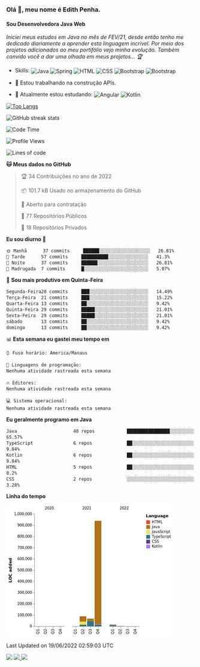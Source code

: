 ### Olá 👋, meu nome é Edith Penha.
#### Sou Desenvolvedora Java Web

*Iniciei meus estudos em Java no mês de FEV/21, desde então tenho me dedicado diariamente a aprender esta linguagem incrível. Por meio dos projetos adicionados ao meu portifólio vejo minha evolução.
Também convido você a dar uma olhada em meus projetos... :trophy:*

- Skills:
  <img align="center" alt="Java" height="40" width="40" src="https://cdn.jsdelivr.net/gh/devicons/devicon/icons/java/java-original.svg">
  <img align="center" alt="Spring" height="40" width="40" src="https://cdn.jsdelivr.net/gh/devicons/devicon/icons/spring/spring-original-wordmark.svg">
  <img align="center" alt="HTML" height="40" width="40" src="https://cdn.jsdelivr.net/gh/devicons/devicon/icons/html5/html5-original.svg">
  <img align="center" alt="CSS" height="40" width="40" src="https://cdn.jsdelivr.net/gh/devicons/devicon/icons/css3/css3-original.svg">
  <img align="center" alt="Bootstrap" height="40" width="40" src="https://cdn.jsdelivr.net/gh/devicons/devicon/icons/bootstrap/bootstrap-plain.svg">
  <img align="center" alt="Bootstrap" height="40" width="40" src="https://cdn.jsdelivr.net/gh/devicons/devicon/icons/figma/figma-original.svg">


- 🔭 Estou trabalhando na construção APIs. 
- 🌱 Atualmente estou estudando:
  <img align="center" alt="Angular" height="40" width="40" src="https://cdn.jsdelivr.net/gh/devicons/devicon/icons/angularjs/angularjs-original.svg">
  <img align="center" alt="Kotlin" height="80" width="80" src="https://cdn.jsdelivr.net/gh/devicons/devicon/icons/kotlin/kotlin-original-wordmark.svg">


[![Top Langs](https://github-readme-stats.vercel.app/api/top-langs/?username=edithpenha20&layout=compact&langs_count=7&theme=dracula)](https://github.com/anuraghazra/github-readme-stats)


![GitHub streak stats](https://github-readme-streak-stats.herokuapp.com/?user=edithpenha20&layout=compact&langs_count=7&theme=dracula)

<!--START_SECTION:waka-->
![Code Time](http://img.shields.io/badge/Code%20Time-0%20secs-blue)

![Profile Views](http://img.shields.io/badge/Visualizac%C3%B5es%20do%20perfil-0-blue)

![Lines of code](https://img.shields.io/badge/Desde%20o%20Hello%20World%20eu%20escrevi-1%20Million%20linhas%20de%20c%C3%B3digo-blue)

**🐱 Meus dados no GitHub** 

> 🏆 34 Contribuições no ano de 2022
 > 
> 📦 101.7 kB Usado no armazenamento do GitHub 
 > 
> 💼 Aberto para contratação
 > 
> 📜 77 Repositórios Públicos 
 > 
> 🔑 18 Repositórios Privados  
 > 
**Eu sou diurno 🐤** 

```text
🌞 Manhã      37 commits     ██████░░░░░░░░░░░░░░░░░░░   26.81% 
🌆 Tarde      57 commits     ██████████░░░░░░░░░░░░░░░   41.3% 
🌃 Noite      37 commits     ██████░░░░░░░░░░░░░░░░░░░   26.81% 
🌙 Madrugada  7 commits      █░░░░░░░░░░░░░░░░░░░░░░░░   5.07%

```
📅 **Sou mais produtivo em Quinta-Feira** 

```text
Segunda-Feira20 commits     ███░░░░░░░░░░░░░░░░░░░░░░   14.49% 
Terça-Feira  21 commits     ███░░░░░░░░░░░░░░░░░░░░░░   15.22% 
Quarta-Feira 13 commits     ██░░░░░░░░░░░░░░░░░░░░░░░   9.42% 
Quinta-Feira 29 commits     █████░░░░░░░░░░░░░░░░░░░░   21.01% 
Sexta-Feira  29 commits     █████░░░░░░░░░░░░░░░░░░░░   21.01% 
sábado       13 commits     ██░░░░░░░░░░░░░░░░░░░░░░░   9.42% 
domingo      13 commits     ██░░░░░░░░░░░░░░░░░░░░░░░   9.42%

```


📊 **Esta semana eu gastei meu tempo em** 

```text
⌚︎ Fuso horário: America/Manaus

💬 Linguagens de programação: 
Nenhuma atividade rastreada esta semana

🔥 Editores: 
Nenhuma atividade rastreada esta semana

💻 Sistema operacional: 
Nenhuma atividade rastreada esta semana

```

**Eu geralmente programo em Java** 

```text
Java                     40 repos            ████████████████░░░░░░░░░   65.57% 
TypeScript               6 repos             ██░░░░░░░░░░░░░░░░░░░░░░░   9.84% 
Kotlin                   6 repos             ██░░░░░░░░░░░░░░░░░░░░░░░   9.84% 
HTML                     5 repos             ██░░░░░░░░░░░░░░░░░░░░░░░   8.2% 
CSS                      2 repos             ░░░░░░░░░░░░░░░░░░░░░░░░░   3.28%

```


**Linha do tempo**

![Chart not found](https://raw.githubusercontent.com/edithpenha20/edithpenha20/master/charts/bar_graph.png) 


 Last Updated on 19/06/2022 02:59:03 UTC
<!--END_SECTION:waka-->

<a href="https://www.linkedin.com/in/edith-penha" target="_blank"><img src="https://img.shields.io/badge/-LinkedIn-%230077B5?style=for-the-badge&logo=linkedin&logoColor=white" target="_blank"></a>
<a href = "mailto:edithpenha@gmail.com"><img src="https://img.shields.io/badge/-Gmail-%23333?style=for-the-badge&logo=gmail&logoColor=white" target="_blank">
<a href="https://instagram.com/endy.code/" target="_blank"><img src="https://img.shields.io/badge/-Instagram-%23E4405F?style=for-the-badge&logo=instagram&logoColor=white" target="_blank"></a>

